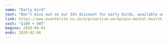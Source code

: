 ```yaml
---
name: "Early bird"
text: "Don’t miss out on our 33% discount for early birds, available until 7 Feb."
link: https://www.eventbrite.co.uk/e/proactive-workplace-mental-health-summit-2020-tickets-83636875145
cost: "£199 + VAT"
begins: 2020-06-01
ends: 2020-02-06
---
```

